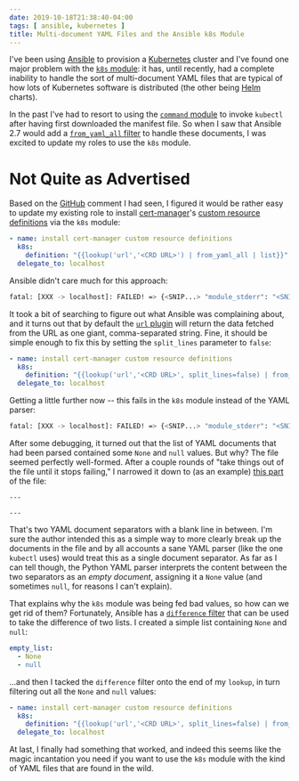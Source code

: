 ```yaml
---
date: 2019-10-18T21:38:40-04:00
tags: [ ansible, kubernetes ]
title: Multi-document YAML Files and the Ansible k8s Module
---
```


I've been using [Ansible](https://www.ansible.com) to provision a [Kubernetes](https://kubernetes.io) cluster and I've
found one major problem with the
[`k8s` module](https://docs.ansible.com/ansible/latest/modules/k8s_module.html): it has, until recently, had a complete
inability to handle the sort of multi-document YAML files that are typical of how lots of Kubernetes software is
distributed (the other being [Helm](https://helm.sh) charts).<!--more-->

In the past I've had to resort to using the
[`command` module](https://docs.ansible.com/ansible/latest/modules/command_module.html) to invoke `kubectl` after having
first downloaded the manifest file.  So when I saw that Ansible 2.7 would add a
[`from_yaml_all` filter](https://github.com/ansible/ansible/issues/40684#issuecomment-418584283) to handle these
documents, I was excited to update my roles to use the `k8s` module.

# Not Quite as Advertised

Based on the [GitHub](https://github.com) comment I had seen, I figured it would be rather easy to update my existing
role to install [cert-manager](https://github.com/jetstack/cert-manager)'s
[custom resource definitions](https://github.com/jetstack/cert-manager/blob/release-0.11/deploy/manifests/00-crds.yaml)
via the `k8s` module:

```yaml
- name: install cert-manager custom resource definitions
  k8s:
    definition: "{{lookup('url','<CRD URL>') | from_yaml_all | list}}"
  delegate_to: localhost
```

Ansible didn't care much for this approach:

```sh
fatal: [XXX -> localhost]: FAILED! => {<SNIP...> "module_stderr": "<SNIP...> yaml.parser.ParserError: while parsing a block node\nexpected the node content, but found ','\n  in \"<unicode string>\", line 1, column 1:\n    ,---,apiVersion: apiextensions.k ... \n    ^\n"}
```

It took a bit of searching to figure out what Ansible was complaining about, and it turns out that by default the
[`url` plugin](https://docs.ansible.com/ansible/latest/plugins/lookup/url.html) will return the data fetched from the
URL as one giant, comma-separated string.  Fine, it should be simple enough to fix this by setting the `split_lines`
parameter to `false`:

```yaml
- name: install cert-manager custom resource definitions
  k8s:
    definition: "{{lookup('url','<CRD URL>', split_lines=false) | from_yaml_all | list}}"
  delegate_to: localhost
```

Getting a little further now -- this fails in the `k8s` module instead of the YAML parser:

```sh
fatal: [XXX -> localhost]: FAILED! => {<SNIP...> "module_stderr": "<SNIP...> in execute_module\nAttributeError: 'NoneType' object has no attribute 'get'\n"}
```

After some debugging, it turned out that the list of YAML documents that had been parsed contained some `None` and
`null` values.  But why?  The file seemed perfectly well-formed.  After a couple rounds of "take things out of the file
until it stops failing," I narrowed it down to (as an example)
[this part](https://github.com/jetstack/cert-manager/blob/release-0.11/deploy/manifests/00-crds.yaml#L1780) of the
file:

```
---

---
```

That's two YAML document separators with a blank line in between.  I'm sure the author intended this as a simple way
to more clearly break up the documents in the file and by all accounts a sane YAML parser (like the one `kubectl` uses)
would treat this as a single document separator.  As far as I can tell though, the Python YAML parser interprets the
content between the two separators as an _empty document_, assigning it a `None` value (and sometimes `null`, for
reasons I can't explain).

That explains why the `k8s` module was being fed bad values, so how can we get rid of them?  Fortunately, Ansible has
a [`difference` filter](https://docs.ansible.com/ansible/latest/user_guide/playbooks_filters.html#set-theory-filters)
that can be used to take the difference of two lists.  I created a simple list containing `None` and `null`:

```yaml
empty_list:
  - None
  - null
```

...and then I tacked the `difference` filter onto the end of my `lookup`, in turn filtering out all the `None` and
`null` values:

```yaml
- name: install cert-manager custom resource definitions
  k8s:
    definition: "{{lookup('url','<CRD URL>', split_lines=false) | from_yaml_all | list | difference(empty_list)}}"
  delegate_to: localhost
```

At last, I finally had something that worked, and indeed this seems like the magic incantation you need if you want to
use the `k8s` module with the kind of YAML files that are found in the wild.
